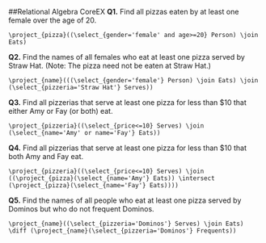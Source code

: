 ##Relational Algebra CoreEX
**Q1.** Find all pizzas eaten by at least one female over the age of 20.
```
\project_{pizza}((\select_{gender='female' and age>=20} Person) \join Eats)
```

**Q2.** Find the names of all females who eat at least one pizza served by 
    Straw Hat. (Note: The pizza need not be eaten at Straw Hat.) 
```
\project_{name}(((\select_{gender='female'} Person) \join Eats) \join (\select_{pizzeria='Straw Hat'} Serves))
```

**Q3.** Find all pizzerias that serve at least one pizza for less than $10 
    that either Amy or Fay (or both) eat. 
```
\project_{pizzeria}((\select_{price<=10} Serves) \join (\select_{name='Amy' or name='Fay'} Eats))
```

**Q4.** Find all pizzerias that serve at least one pizza for less than $10 
    that both Amy and Fay eat. 
```
\project_{pizzeria}((\select_{price<=10} Serves) \join ((\project_{pizza}(\select_{name='Amy'} Eats)) \intersect (\project_{pizza}(\select_{name='Fay'} Eats))))
```

**Q5.** Find the names of all people who eat at least one pizza served by 
    Dominos but who do not frequent Dominos. 
```
\project_{name}((\select_{pizzeria='Dominos'} Serves) \join Eats) \diff (\project_{name}(\select_{pizzeria='Dominos'} Frequents))
```

